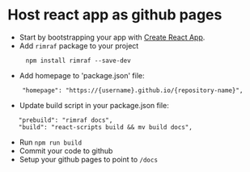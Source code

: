 # Host react app as github pages

* Start by bootstrapping your app with [Create React App](https://github.com/facebook/create-react-app).
* Add `rimraf` package to your project
```
     npm install rimraf --save-dev
```
* Add homepage to 'package.json' file:
```
    "homepage": "https://{username}.github.io/{repository-name}",
```
* Update build script in your package.json file:
 ```
    "prebuild": "rimraf docs",
    "build": "react-scripts build && mv build docs",
```
* Run `npm run build`
* Commit your code to github
* Setup your github pages to point to `/docs`


